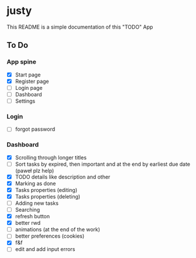 # justy

This README is a simple documentation of this "TODO" App

## To Do

### App spine
- [x] Start page
- [x] Register page
- [ ] Login page
- [ ] Dashboard
- [ ] Settings

### Login
- [ ] forgot password

### Dashboard
- [x] Scrolling through longer titles
- [ ] Sort tasks by expired, then important and at the end by earliest due date (paweł plz help)
- [x] TODO details like description and other
- [x] Marking as done
- [x] Tasks properties (editing)
- [x] Tasks properties (deleting)
- [ ] Adding new tasks
- [ ] Searching
- [x] refresh button
- [x] better rwd
- [ ] animations (at the end of the work)
- [ ] better preferences (cookies)
- [x] f&f
- [ ] edit and add input errors